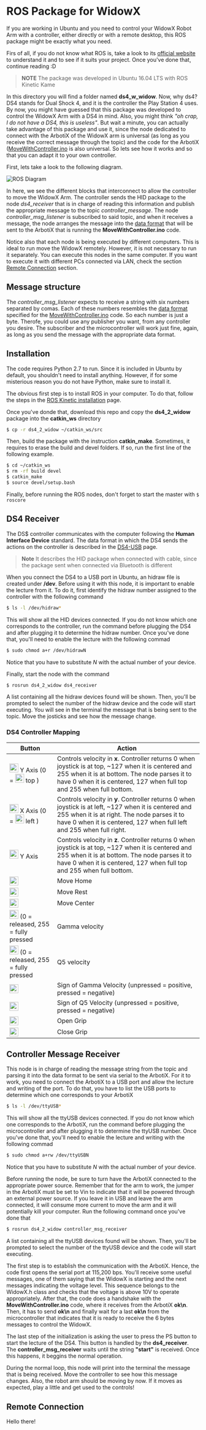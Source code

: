 # ROS Package for WidowX
If you are working in Ubuntu and you need to control your WidowX Robot Arm with a controller, either directly or with a remote desktop,
this ROS package might be exactly what you need.

Firs of all, if you do not know what ROS is, take a look to its [official website](https://www.ros.org/) to understand it and to see if it
suits your project. Once you've done that, continue reading :D

> **NOTE** The package was developed in Ubuntu 16.04 LTS with ROS Kinetic Kame

In this directory you will find a folder named **ds4_w_widow**. Now, why ds4? DS4 stands for Dual Shock 4, and it is the controller the 
Play Station 4 uses. By now, you might have guessed that this package was developed to control the WidowX Arm with a DS4 in mind. Also,
you might think *"oh crap, I do not have a DS4, this is useless"*. But wait a minute, you can actually take advantage of this package and use
it, since the node dedicated to connect with the ArbotiX of the WidowX arm is universal (as long as you receive the correct message through 
the topic) and the code for the ArbotiX ([MoveWithController.ino](https://github.com/LeninSG21/WidowX/blob/master/Arduino%20Library/Examples/MoveWithController/MoveWithController.ino)
is also universal. So lets see how it works and so that you can adapt it to your own controller.

First, lets take a look to the following diagram.

![ROS Diagram](https://github.com/LeninSG21/WidowX/blob/master/ROS/InterconnectionROS.png)

In here, we see the different blocks that interconnect to allow the controller to move the WidowX Arm. The controller sends the HID package to the node *ds4_receiver* that is in charge of reading this information and publish the appropriate message to the topic *controller_message*. The node *controller_msg_listener* is subscribed to said topic, and when it receives a message, the node arranges the message into the [data format](https://github.com/LeninSG21/WidowX/tree/master/Arduino%20Library/Examples#data-format) that will be sent to the ArbotiX that is running the **MoveWithController.ino** code. 

Notice also that each node is being executed by different computers. This is ideal to run move the WidowX remotely. However, it is not necessary to run it separately. You can execute this nodes in the same computer. If you want to execute it with different PCs connected via LAN, check the section [Remote Connection](https://github.com/LeninSG21/WidowX/blob/master/ROS/README.md#remote-connection) section.

## Message structure

The *controller_msg_listener* expects to receive a string with six numbers separated by comas. Each of these numbers resembles the [data format](https://github.com/LeninSG21/WidowX/tree/master/Arduino%20Library/Examples#data-format) specified for the [MoveWithController.ino](https://github.com/LeninSG21/WidowX/blob/master/Arduino%20Library/Examples/MoveWithController/MoveWithController.ino) code. So each number is just a byte. Therofe, you could use any publisher you want, from any controller you desire. The subscriber and the microcontroller will work just fine, again, as long as you send the message with the appropriate data format.

## Installation

The code requires Python 2.7 to run. Since it is included in Ubuntu by default, you shouldn't need to install anything. However, if for some misterious reason you do not have Python, make sure to install it.

The obvious first step is to install ROS in your computer. To do that, follow the steps in the [ROS Kinetic installation](http://wiki.ros.org/kinetic/Installation) page.

Once you've donde that, download this repo and copy the **ds4_2_widow** package into the **catkin_ws** directory
```sh
$ cp -r ds4_2_widow ~/catkin_ws/src
```

Then, build the package with the instruction **catkin_make**. Sometimes, it requires to erase the build and devel folders. If so, run the first line of the following example.

```sh
$ cd ~/catkin_ws
$ rm -rf build devel
$ catkin_make
$ source devel/setup.bash
```
Finally, before running the ROS nodes, don't forget to start the master with `$ roscore`

## DS4 Receiver

The DS$ controller communicates with the computer following the **Human Interface Device** standard. The data format in which the DS4 sends the actions on the controller is described in the [DS4-USB](https://www.psdevwiki.com/ps4/DS4-USB) page.

> **Note** It describes the HID package when connected with cable, since the package sent when connected via Bluetooth is different

When you connect the DS4 to a USB port in Ubuntu, an hidraw file is created under **/dev**. Before using it with this node, it is important to enable the lecture from it. To do it, first identify the hidraw number assigned to the controller with the following command

```sh
$ ls -l /dev/hidraw*
```

This will show all the HID devices connected. If you do not know which one corresponds to the controller, run the command before plugging the DS4 and after plugging it to determine the hidraw number. Once you've done that, you'll need to enable the lecture with the following commad

```sh
$ sudo chmod a+r /dev/hidrawN
```

Notice that you have to substitute *N* with the actual number of your device. 

Finally, start the node with the command
```sh
$ rosrun ds4_2_widow ds4_receiver
```
A list containing all the hidraw devices found will be shown. Then, you'll be prompted to select the number of the hidraw device and the code will start executing. You will see in the terminal the message that is being sent to the topic. Move the josticks and see how the message change.

### DS4 Controller Mapping

<table>
  <thead>
    <tr>
      <th>Button</th>
      <th>Action</th>
    </tr>
  </thead>
  <tbody>
    <tr>
      <td>
        <img alt="Dualshock Left Stick" src =  "https://www.psdevwiki.com/ps4/images/thumb/e/e5/Tex_guidepanel_L.png/23px-Tex_guidepanel_L.png" width="23" height="23" srcset="https://www.psdevwiki.com/ps4/images/thumb/e/e5/Tex_guidepanel_L.png/35px-Tex_guidepanel_L.png 1.5x, /ps4/images/e/e5/Tex_guidepanel_L.png 2x"> Y Axis (0 = <img src="https://www.psdevwiki.com/ps4/images/thumb/2/27/Stick_L_UP.png/23px-Stick_L_UP.png" width="23" height="23" srcset="https://www.psdevwiki.com/ps4/images/thumb/0/03/Stick_L_UP.png/35px-Stick_L_UP.png 1.5x, /ps4/images/0/03/Stick_L_UP.png 2x"> top )
      </td>
      <td>Controls velocity in <b>x</b>. Controller returns 0 when joystick is at top, ~127 when it is centered and 255 when it is at bottom. The node parses it to have 0 when it is centered, 127 when full top and 255 when full bottom.</td>
    </tr>
    <tr>
      <td>
        <img alt="Dualshock Left Stick" src =  "https://www.psdevwiki.com/ps4/images/thumb/e/e5/Tex_guidepanel_L.png/23px-Tex_guidepanel_L.png" width="23" height="23" srcset="https://www.psdevwiki.com/ps4/images/thumb/e/e5/Tex_guidepanel_L.png/35px-Tex_guidepanel_L.png 1.5x, /ps4/images/e/e5/Tex_guidepanel_L.png 2x"> X Axis (0 = <img src="https://www.psdevwiki.com/ps4/images/0/03/Stick_L_LEFT.png" width="23" height="23" srcset="https://www.psdevwiki.com/ps4/images/thumb/0/03/Stick_L_LEFT.png/35px-Stick_L_LEFT.png 1.5x, /ps4/images/0/03/Stick_L_LEFT.png 2x"> left )
      </td>
      <td>Controls velocity in <b>y</b>. Controller returns 0 when joystick is at left, ~127 when it is centered and 255 when it is at right. The node parses it to have 0 when it is centered, 127 when full left and 255 when full right.</td>
    </tr>
    <tr>
      <td>
        <img alt="Dualshock Right Stick" src =  "https://www.psdevwiki.com/ps4/images/thumb/7/7a/Tex_guidepanel_R.png/23px-Tex_guidepanel_R.png" width="23" height="23" srcset="https://www.psdevwiki.com/ps4/images/thumb/7/7a/Tex_guidepanel_R.png/35px-Tex_guidepanel_R.png 1.5x, /ps4/images/7/7a/Tex_guidepanel_R.png 2x"> Y Axis 
      </td>
      <td>Controls velocity in <b>z</b>. Controller returns 0 when joystick is at top, ~127 when it is centered and 255 when it is at bottom. The node parses it to have 0 when it is centered, 127 when full top and 255 when full bottom.</td>
    </tr>
    <tr>
      <td><img alt="Dualshock R3 button" src="https://www.psdevwiki.com/ps4/images/thumb/0/0a/Tex_guidepanel_R3.png/23px-Tex_guidepanel_R3.png" width="23" height="23" srcset="https://www.psdevwiki.com/ps4/images/thumb/0/0a/Tex_guidepanel_R3.png/35px-Tex_guidepanel_R3.png 1.5x, /ps4/images/0/0a/Tex_guidepanel_R3.png 2x"></td>
      <td>Move Home</td>
    </tr>
    <tr>
      <td><img alt="Dualshock L3 button" src="https://www.psdevwiki.com/ps4/images/thumb/0/0b/Tex_guidepanel_L3.png/23px-Tex_guidepanel_L3.png" width="23" height="23" srcset="https://www.psdevwiki.com/ps4/images/thumb/0/0b/Tex_guidepanel_L3.png/35px-Tex_guidepanel_L3.png 1.5x, /ps4/images/0/0b/Tex_guidepanel_L3.png 2x"></td>
      <td>Move Rest</td>
    </tr>
    <tr>
      <td><img alt="Dualshock triangle button" src="https://www.psdevwiki.com/ps4/images/thumb/7/75/Tex_guidepanel_Triangle.png/23px-Tex_guidepanel_Triangle.png" width="23" height="23" srcset="/ps4/images/thumb/7/75/Tex_guidepanel_Triangle.png/35px-Tex_guidepanel_Triangle.png 1.5x, /ps4/images/7/75/Tex_guidepanel_Triangle.png 2x"></td>
      <td>Move Center</td>
    </tr>
    <tr>
      <td><img alt="Dualshock R2 button" src="https://www.psdevwiki.com/ps4/images/thumb/9/9a/Tex_guidepanel_R2.png/23px-Tex_guidepanel_R2.png" width="23" height="23" srcset="/ps4/images/thumb/9/9a/Tex_guidepanel_R2.png/35px-Tex_guidepanel_R2.png 1.5x, /ps4/images/9/9a/Tex_guidepanel_R2.png 2x"> (0 = released, 255 = fully pressed</td>
      <td>Gamma velocity</td>
    </tr>
     <tr>
      <td><img alt="Dualshock L2 button" src="https://www.psdevwiki.com/ps4/images/thumb/e/e8/Tex_guidepanel_L2.png/23px-Tex_guidepanel_L2.png" width="23" height="23" srcset="https://www.psdevwiki.com/ps4/images/thumb/e/e8/Tex_guidepanel_L2.png/35px-Tex_guidepanel_L2.png 1.5x, /ps4/images/e/e8/Tex_guidepanel_L2.png 2x"> (0 = released, 255 = fully pressed</td>
      <td>Q5 velocity</td>
    </tr>
    <tr>
      <td><img alt="Dualshock R1 button" src="https://www.psdevwiki.com/ps4/images/thumb/a/ab/Tex_guidepanel_R1.png/23px-Tex_guidepanel_R1.png" width="23" height="23" srcset="https://www.psdevwiki.com/ps4/images/thumb/a/ab/Tex_guidepanel_R1.png/35px-Tex_guidepanel_R1.png 1.5x, /ps4/images/a/ab/Tex_guidepanel_R1.png 2x"></td>
      <td>Sign of Gamma Velocity (unpressed = positive, pressed = negative)</td>
    </tr>
    <tr>
      <td><img alt="Dualshock L1 button" src="https://www.psdevwiki.com/ps4/images/thumb/b/b3/Tex_guidepanel_L1.png/23px-Tex_guidepanel_L1.png" width="23" height="23" srcset="https://www.psdevwiki.com/ps4/images/thumb/b/b3/Tex_guidepanel_L1.png/35px-Tex_guidepanel_L1.png 1.5x, /ps4/images/b/b3/Tex_guidepanel_L1.png 2x"></td>
      <td>Sign of Q5 Velocity (unpressed = positive, pressed = negative)</td>
    </tr>
    <tr>
      <td><img alt="Dualshock circle button" src="https://www.psdevwiki.com/ps4/images/thumb/a/ad/Tex_guidepanel_Circle.png/23px-Tex_guidepanel_Circle.png" width="23" height="23" srcset="https://www.psdevwiki.com/ps4/images/thumb/a/ad/Tex_guidepanel_Circle.png/35px-Tex_guidepanel_Circle.png 1.5x, /ps4/images/a/ad/Tex_guidepanel_Circle.png 2x"></td>
      <td>Open Grip </td>
    </tr>
    <tr>
      <td><img alt="Dualshock cross button" src="https://www.psdevwiki.com/ps4/images/thumb/3/31/Tex-guidepanel-Cross.png/23px-Tex-guidepanel-Cross.png" width="23" height="23" srcset="https://www.psdevwiki.com/ps4/images/thumb/3/31/Tex-guidepanel-Cross.png/35px-Tex-guidepanel-Cross.png 1.5x, /ps4/images/3/31/Tex-guidepanel-Cross.png 2x"></td>
      <td>Close Grip </td>
    </tr>
  </tbody>
<table>

## Controller Message Receiver

This node is in charge of reading the message string from the topic and parsing it into the data format to be sent via serial to the ArbotiX. For it to work, you need to connect the ArbotiX to a USB port and allow the lecture and writing of the port. To do that, you have to list the USB ports to determine which one corresponds to your ArbotiX

```sh
$ ls -l /dev/ttyUSB*
```
This will show all the ttyUSB devices connected. If you do not know which one corresponds to the ArbotiX, run the command before plugging the microcontroller and after plugging it to determine the ttyUSB number. Once you've done that, you'll need to enable the lecture and writing with the following commad

```sh
$ sudo chmod a+rw /dev/ttyUSBN
```
Notice that you have to substitute *N* with the actual number of your device.

Before running the node, be sure to turn have the ArbotiX connected to the appropriate power source. Remember that for the arm to work, the jumper in the ArbotiX must be set to Vin to indicate that it will be powered through an external power source. If you leave it in USB and leave the arm connected, it will consume more current to move the arm and it will potentially kill your computer. Run the following command once you've done that
```sh
$ rosrun ds4_2_widow controller_msg_receiver
```
A list containing all the ttyUSB devices found will be shown. Then, you'll be prompted to select the number of the ttyUSB device and the code will start executing. 

The first step is to establish the communication with the ArbotiX. Hence, the code first opens the serial port at 115,200 bps. You'll receive some useful messages, one of them saying that the WidowX is starting and the next messages indicating the voltage level. This sequence belongs to the WidowX.h class and checks that the voltage is above 10V to operate appropriately. After that, the code does a handshake with the **MoveWithController.ino** code, where it receives from the ArbotiX **ok\n**. Then, it has to send **ok\n** and finally wait for a last **ok\n** from the microcontroller that indicates that it is ready to receive the 6 bytes messages to control the WidowX. 

The last step of the initialization is asking the user to press the PS button to start the lecture of the DS4. This button is handled by the **ds4_receiver**. The **controller_msg_receiver** waits until the string **"start"** is received. Once this happens, it beggins the normal operation. 

During the normal loop, this node will print into the terminal the message that is being received. Move the controller to see how this message changes. Also, the robot arm should be moving by now. If it moves as expected, play a little and get used to the controls!

## Remote Connection
Hello there!



